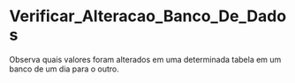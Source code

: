 # Verificar_Alteracao_Banco_De_Dados
 Observa quais valores foram alterados em uma determinada tabela em um banco de um dia para o outro. 

